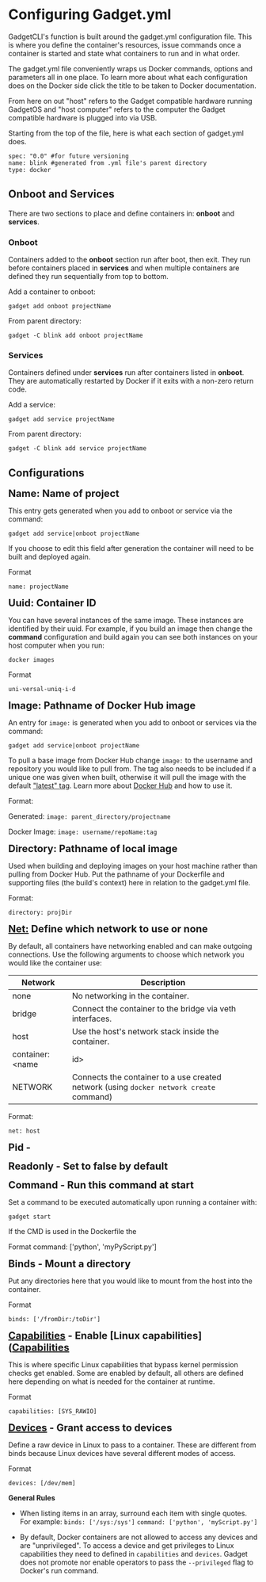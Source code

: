# Configuring Gadget.yml

GadgetCLI's function is built around the gadget.yml configuration file. This is where you define the container's resources, issue commands once a container is started and state what containers to run and in what order. 

The gadget.yml file conveniently wraps us Docker commands, options and parameters all in one place. To learn more about what each configuration does on the Docker side click the title to be taken to Docker documentation.

From here on out "host" refers to the Gadget compatible hardware running GadgetOS and "host computer" refers to the computer the Gadget compatible hardware is plugged into via USB.

Starting from the top of the file, here is what each section of gadget.yml does. 

```
spec: "0.0" #for future versioning
name: blink #generated from .yml file's parent directory 
type: docker 
```

## Onboot and Services

There are two sections to place and define containers in: **onboot** and **services**. 


### Onboot

Containers added to the **onboot** section run after boot, then exit. They run before containers placed in **services** and when multiple containers are defined they run sequentially from top to bottom. 

Add a container to onboot:

```
gadget add onboot projectName
```
	
From parent directory:
	
```
gadget -C blink add onboot projectName
```


### Services

Containers defined under **services** run after containers listed in **onboot**. They are automatically restarted by Docker if it exits with a non-zero return code. 

Add a service:

```
gadget add service projectName
```
	
From parent directory:
	
```
gadget -C blink add service projectName
```

## Configurations

<span style="font-size: 20px">**Name: Name of project**</span>

This entry gets generated when you add to onboot or service via the command:

```	
gadget add service|onboot projectName
``` 
	
If you choose to edit this field after generation the container will need to be built and deployed again.

Format

`name: projectName`
	
<span style="font-size: 20px">**Uuid: Container ID**</span>

You can have several instances of the same image. These instances are identified by their uuid. For example, if you build an image then change the **command** configuration and build again you can see both instances on your host computer when you run:
	
```
docker images
```
Format

`uni-versal-uniq-i-d`	

<span style="font-size: 20px">**Image: Pathname of Docker Hub image**</span>

An entry for `image:` is generated when you add to onboot or services via the command:

```
gadget add service|onboot projectName
```
	
To pull a base image from Docker Hub change `image:` to the username and repository you would like to pull from. The tag also needs to be included if a unique one was given when built, otherwise it will pull the image with the default ["latest" tag](https://docs.docker.com/get-started/part2/#tag-the-image). Learn more about [Docker Hub](https://docs.docker.com/docker-hub/) and how to use it.

Format:

Generated: `image: parent_directory/projectname`

Docker Image: `image: username/repoName:tag`
	
<span style="font-size: 20px">**Directory: Pathname of local image**</span>

Used when building and deploying images on your host machine rather than pulling from Docker Hub. Put the pathname of your Dockerfile and supporting files (the build's context) here in relation to the gadget.yml file. 

Format:

`directory: projDir`
	
<span style="font-size: 20px">**[Net:](https://docs.docker.com/engine/reference/run/#network-settings) Define which network to use or none**</span>

By default, all containers have networking enabled and can make outgoing connections. Use the following arguments to choose which network you would like the container use:

| Network                | Description                                                                             |
|------------------------|-----------------------------------------------------------------------------------------|
| none                   | No networking in the container.                                                         |
| bridge                 | Connect the container to the bridge via veth interfaces.                                |
| host                   | Use the host's network stack inside the container.                                      |
| container: <name | id> | Use the network stack or another container, specified via its __name__ or __id__        |
| NETWORK                | Connects the container to a use created network (using `docker network create` command) |

Format:

`net: host`  

<span style="font-size: 20px">**Pid -**</span>

<span style="font-size: 20px">**Readonly - Set to false by default**</span>

<span style="font-size: 20px">**Command - Run this command at start**</span>
	
Set a command to be executed automatically upon running a container with:
```
gadget start
```
If the CMD is used in the Dockerfile the 

Format
command: ['python', 'myPyScript.py']
	
<span style="font-size: 20px">**Binds - Mount a directory**</span> 
	
Put any directories here that you would like to mount from the host into the container. 

Format

`binds: ['/fromDir:/toDir']`

<span style="font-size: 20px">**[Capabilities](https://docs.docker.com/engine/reference/run/#runtime-privilege-and-linux-capabilities) - Enable [Linux capabilities]([Capabilities](http://man7.org/linux/man-pages/man7/capabilities.7.html)**</span>
	
This is where specific Linux capabilities that bypass kernel permission checks get enabled. Some are enabled by default, all others are defined here depending on what is needed for the container at runtime.

Format

`capabilities: [SYS_RAWIO]`

<span style="font-size: 20px">**[Devices](https://docs.docker.com/engine/reference/run/#runtime-privilege-and-linux-capabilities) - Grant access to devices**</span>
	
Define a raw device in Linux to pass to a container. These are different from binds because Linux devices have several different modes of access.

Format

`devices: [/dev/mem]`

**General Rules**

* When listing items in an array, surround each item with single quotes. For example:
	`binds: ['/sys:/sys']`
	`command: ['python', 'myScript.py']`
	
* By default, Docker containers are not allowed to access any devices and are "unprivileged". To access a device and get privileges to Linux capabilities they need to defined in `capabilities` and `devices`. Gadget does not promote nor enable operators to pass the `--privileged` flag to Docker's run command.




